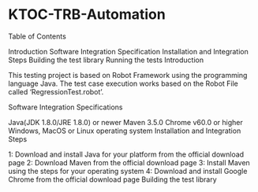 # KTOC-TRB-Automation

Table of Contents

Introduction
Software Integration Specification
Installation and Integration Steps
Building the test library
Running the tests
Introduction

This testing project is based on Robot Framework using the programming language Java. The test case execution works based on the Robot File called ‘RegressionTest.robot’.

Software Integration Specifications

Java(JDK 1.8.0/JRE 1.8.0) or newer
Maven 3.5.0
Chrome v60.0 or higher
Windows, MacOS or Linux operating system
Installation and Integration Steps

1: Download and install Java for your platform from the official download page
2: Download Maven from the official download page
3: Install Maven using the steps for your operating system
4: Download and install Google Chrome from the official download page
Building the test library
